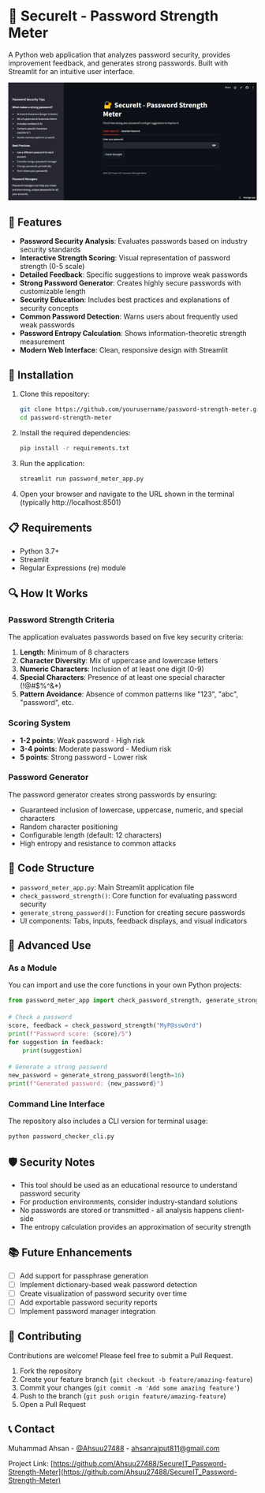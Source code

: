 # 🔐 SecureIt - Password Strength Meter

A Python web application that analyzes password security, provides improvement feedback, and generates strong passwords. Built with Streamlit for an intuitive user interface.

![Password Strength Meter Screenshot](assets/images/image.png)

## 🌟 Features

- **Password Security Analysis**: Evaluates passwords based on industry security standards
- **Interactive Strength Scoring**: Visual representation of password strength (0-5 scale)
- **Detailed Feedback**: Specific suggestions to improve weak passwords
- **Strong Password Generator**: Creates highly secure passwords with customizable length
- **Security Education**: Includes best practices and explanations of security concepts
- **Common Password Detection**: Warns users about frequently used weak passwords
- **Password Entropy Calculation**: Shows information-theoretic strength measurement
- **Modern Web Interface**: Clean, responsive design with Streamlit

## 🚀 Installation

1. Clone this repository:
   ```bash
   git clone https://github.com/yourusername/password-strength-meter.git
   cd password-strength-meter
   ```

2. Install the required dependencies:
   ```bash
   pip install -r requirements.txt
   ```

3. Run the application:
   ```bash
   streamlit run password_meter_app.py
   ```

4. Open your browser and navigate to the URL shown in the terminal (typically http://localhost:8501)

## 📋 Requirements

- Python 3.7+
- Streamlit
- Regular Expressions (re) module

## 🔍 How It Works

### Password Strength Criteria

The application evaluates passwords based on five key security criteria:

1. **Length**: Minimum of 8 characters
2. **Character Diversity**: Mix of uppercase and lowercase letters
3. **Numeric Characters**: Inclusion of at least one digit (0-9)
4. **Special Characters**: Presence of at least one special character (!@#$%^&*)
5. **Pattern Avoidance**: Absence of common patterns like "123", "abc", "password", etc.

### Scoring System

- **1-2 points**: Weak password - High risk
- **3-4 points**: Moderate password - Medium risk
- **5 points**: Strong password - Lower risk

### Password Generator

The password generator creates strong passwords by ensuring:
- Guaranteed inclusion of lowercase, uppercase, numeric, and special characters
- Random character positioning
- Configurable length (default: 12 characters)
- High entropy and resistance to common attacks

## 🧩 Code Structure

- `password_meter_app.py`: Main Streamlit application file
- `check_password_strength()`: Core function for evaluating password security
- `generate_strong_password()`: Function for creating secure passwords
- UI components: Tabs, inputs, feedback displays, and visual indicators

## 🔧 Advanced Use

### As a Module

You can import and use the core functions in your own Python projects:

```python
from password_meter_app import check_password_strength, generate_strong_password

# Check a password
score, feedback = check_password_strength("MyP@ssw0rd")
print(f"Password score: {score}/5")
for suggestion in feedback:
    print(suggestion)

# Generate a strong password
new_password = generate_strong_password(length=16)
print(f"Generated password: {new_password}")
```

### Command Line Interface

The repository also includes a CLI version for terminal usage:

```bash
python password_checker_cli.py
```

## 🛡️ Security Notes

- This tool should be used as an educational resource to understand password security
- For production environments, consider industry-standard solutions
- No passwords are stored or transmitted - all analysis happens client-side
- The entropy calculation provides an approximation of security strength

## 📚 Future Enhancements

- [ ] Add support for passphrase generation
- [ ] Implement dictionary-based weak password detection
- [ ] Create visualization of password security over time
- [ ] Add exportable password security reports
- [ ] Implement password manager integration

## 🤝 Contributing

Contributions are welcome! Please feel free to submit a Pull Request.

1. Fork the repository
2. Create your feature branch (`git checkout -b feature/amazing-feature`)
3. Commit your changes (`git commit -m 'Add some amazing feature'`)
4. Push to the branch (`git push origin feature/amazing-feature`)
5. Open a Pull Request

## 📞 Contact

Muhammad Ahsan - [@Ahsuu27488](https://github.com/Ahsuu27488) - ahsanrajput811@gmail.com

Project Link: [https://github.com/Ahsuu27488/SecureIT_Password-Strength-Meter](https://github.com/Ahsuu27488/SecureIT_Password-Strength-Meter)
